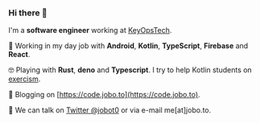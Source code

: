 ### Hi there 👋

I'm a **software engineer** working at [KeyOpsTech](https://keyops.tech/en/). 

💼 Working in my day job with **Android**, **Kotlin**, **TypeScript**, **Firebase** and **React**.

🤓 Playing with **Rust**, **deno** and **Typescript**. I try to help Kotlin students on [exercism](https://exercism.io).

📝 Blogging on [https://code.jobo.to](https://code.jobo.to).

💬 We can talk on [Twitter @jobot0](https://twitter.com/jobot0) or via e-mail me[at]jobo.to. 



<!--
**jobot0/jobot0** is a ✨ _special_ ✨ repository because its `README.md` (this file) appears on your GitHub profile.

Here are some ideas to get you started:

- 🔭 I’m currently working on ...
- 🌱 I’m currently learning ...
- 👯 I’m looking to collaborate on ...
- 🤔 I’m looking for help with ...
- 💬 Ask me about ...
- 📫 How to reach me: ...
- 😄 Pronouns: ...
- ⚡ Fun fact: ...
-->
